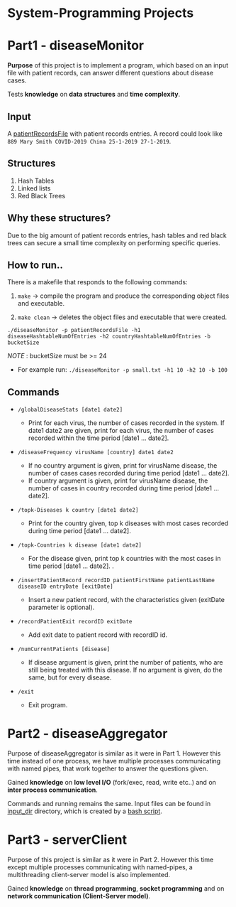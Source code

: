 # System-Programming Projects

# Part1 - diseaseMonitor
<p><b>Purpose</b> of this project is to implement a program, which based on an input file with patient records, can answer different questions about disease cases.</p>
<p>Tests <b>knowledge</b> on <b>data structures</b> and <b>time complexity</b>.</p>

## Input
A [patientRecordsFile](diseaseMonitor/small.txt) with patient records entries. A record could look like ```889 Mary Smith COVID-2019 China 25-1-2019 27-1-2019```.

## Structures
1. Hash Tables
2. Linked lists
3. Red Black Trees

## Why these structures?
Due to the big amount of patient records entries, hash tables and red black trees can secure a small time complexity on performing specific queries.

## How to run..
There is a makefile that responds to the following commands:

  1. ```make``` -> compile the program and produce the corresponding object files and executable.

  2. ```make clean``` -> deletes the object files and executable that were created.

```./diseaseMonitor -p patientRecordsFile -h1 diseaseHashtableNumOfEntries -h2 countryHashtableNumOfEntries -b bucketSize```

*NOTE* : bucketSize must be >= 24

* For example run: ```./diseaseMonitor -p small.txt -h1 10 -h2 10 -b 100```

## Commands

* ```/globalDiseaseStats [date1 date2]```
  * Print for each virus, the number of cases recorded in the system. If
    date1 date2 are given, print for each virus, the number of cases recorded within the time period [date1 ... date2].

* ```/diseaseFrequency virusName [country] date1 date2```
  * If no country argument is given, print for virusName disease, the number of cases
    cases recorded during time period [date1 ... date2].
  * If country argument is given, print for virusName disease, the number of cases in
    country recorded during time period [date1 ... date2].

* ```/topk-Diseases k country [date1 date2]```
  * Print for the country given, top k diseases with most cases recorded
    during time period [date1 ... date2]. 

* ```/topk-Countries k disease [date1 date2]```
  * For the disease given, print top k countries with the most cases in time period [date1 ... date2]. .

* ```/insertPatientRecord recordID patientFirstName patientLastName diseaseID entryDate [exitDate]```
  * Insert a new patient record, with the characteristics given (exitDate parameter is
    optional).

* ```/recordPatientExit recordID exitDate```
  * Add exit date to patient record with recordID id.

* ```/numCurrentPatients [disease]```
  * If disease argument is given, print the number of patients, who are still being treated with
    this disease. If no argument is given, do the same, but for every disease.

* ```/exit```
  * Exit program.


# Part2 - diseaseAggregator

<p>Purpose of diseaseAggregator is similar as it were in Part 1. However this time instead of one process, we have multiple processes communicating with named pipes, that work together to answer the questions given.</p>

<p>Gained <b>knowledge</b> on <b>low level I/O</b> (fork/exec, read, write etc..) and on <b>inter process communication</b>.</p>

Commands and running remains the same. Input files can be found in [input_dir](diseaseAggregator/input_dir) directory, which is created by a [bash script](diseaseAggregator/create_infiles.sh).

# Part3 - serverClient

<p>Purpose of this project is similar as it were in Part 2. However this time except multiple processes communicating with named-pipes, a multithreading client-server model is also implemented.</p>

<p>Gained <b>knowledge</b> on <b>thread programming</b>, <b>socket programming</b> and on <b>network communication (Client-Server model)</b>.</p>
